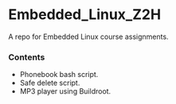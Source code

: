 # Embedded_Linux_Z2H

A repo for Embedded Linux course assignments.

### Contents

- Phonebook bash script.
- Safe delete script. 
- MP3 player using Buildroot. 
